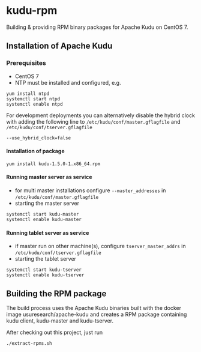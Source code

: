 # kudu-rpm
Building & providing RPM binary packages for Apache Kudu on CentOS 7.

## Installation of Apache Kudu
### Prerequisites
- CentOS 7
- NTP must be installed and configured, e.g.
```
yum install ntpd
systemctl start ntpd
systemctl enable ntpd
```

For development deployments you can alternatively disable the hybrid clock with adding the following
line to `/etc/kudu/conf/master.gflagfile` and `/etc/kudu/conf/tserver.gflagfile`
```
--use_hybrid_clock=false
```

#### Installation of package
```
yum install kudu-1.5.0-1.x86_64.rpm
```

#### Running master server as service
- for multi master installations configure `--master_addresses` in `/etc/kudu/conf/master.gflagfile`
- starting the master server
```
systemctl start kudu-master
systemctl enable kudu-master
```

#### Running tablet server as service
- if master run on other machine(s), configure `tserver_master_addrs` in `/etc/kudu/conf/tserver.gflagfile`
- starting the tablet server
```
systemctl start kudu-tserver
systemctl enable kudu-tserver
```

## Building the RPM package
The build process uses the Apache Kudu binaries built with the docker image usuresearch/apache-kudu
and creates a RPM package containing kudu client, kudu-master and kudu-tserver.

After checking out this project, just run
```
./extract-rpms.sh
```

